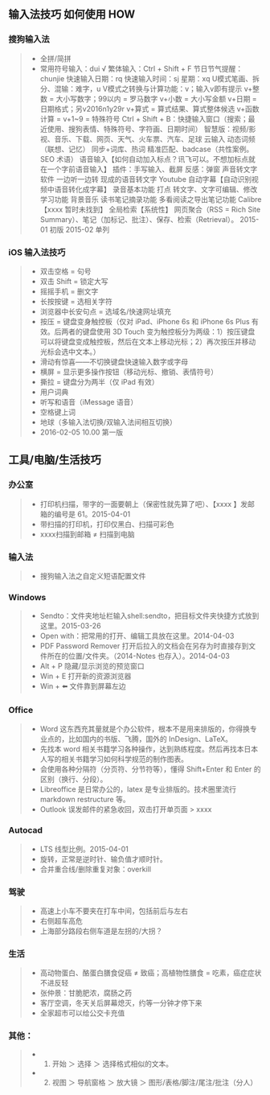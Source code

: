 
## 输入法技巧 如何使用 HOW
### 搜狗输入法
> * 全拼/简拼
> * 常用符号输入：dui √
繁体输入：Ctrl + Shift + F
节日节气提醒：chunjie
快速输入日期：rq
快速输入时间：sj
星期：xq
U模式笔画、拆分、混输：难字，u
V模式之转换与计算功能：v；输入v即有提示
v+整数 = 大小写数字；99以内 = 罗马数字
v+小数 = 大小写金额
v+日期 = 日期格式；另v2016n1y29r
v+算式 = 算式结果、算式整体候选
v+函数计算 = 
v+1~9 = 特殊符号
Ctrl + Shift + B：快捷输入窗口（搜索；最近使用、搜狗表情、特殊符号、字符画、日期时间）
智慧版：视频/影视、音乐、下载、网页、天气、火车票、汽车、足球
云输入
动态词频（联想、记忆）
同步+词库、热词
精准匹配、badcase（共性案例。SEO 术语）
语音输入【如何自动加入标点？讯飞可以。不想加标点就在一个字前语音输入】
插件：手写输入、截屏
反感：弹窗
声音转文字
软件
一边听一边转
现成的语音转文字
Youtube 自动字幕【自动识别视频中语音转化成字幕】
录音基本功能
打点
转文字、文字可编辑、修改学习功能
背景音乐
读书笔记摘录功能
多看阅读之导出笔记功能
Calibre【xxxx 暂时未找到】
全局检索【系统性】
网页聚合（RSS = Rich Site Summary）、笔记（加标记、批注）、保存、检索（Retrieval）。
2015-01 初版
2015-02 单列



### iOS 输入法技巧
> * 双击空格 = 句号
> * 双击 Shift = 锁定大写
> * 摇摇手机 = 删文字
> * 长按按键 = 选相关字符
> * 浏览器中长安句点 = 选域名/快速网址填充
> * 按压 = 键盘变身触控板（仅对 iPad、iPhone 6s 和 iPhone 6s Plus 有效。后两者的键盘使用 3D Touch 变为触控板分为两级：1）按压键盘可以将键盘变成触控板，然后在文本上移动光标；2）再次按压并移动光标会选中文本。）
> * 滑动有惊喜——不切换键盘快速输入数字或字母
> * 横屏 = 显示更多操作按钮（移动光标、撤销、表情符号）
> * 撕拉 = 键盘分为两半（仅 iPad 有效）
> * 用户词典
> * 听写和语音（iMessage 语音）
> * 空格键上词
> * 地球（多输入法切换/双输入法间相互切换）
> * 2016-02-05 10.00 第一版


## 工具/电脑/生活技巧

### 办公室
> * 打印机扫描，带字的一面要朝上（保密性就先算了吧）、【xxxx 】发邮箱的编号是 61。2015-04-01
> * 带扫描的打印机，打印仅黑白、扫描可彩色
> * xxxx扫描到邮箱 ≠ 扫描到电脑

### 输入法
> * 搜狗输入法之自定义短语配置文件

### Windows
> * Sendto：文件夹地址栏输入shell:sendto，把目标文件夹快捷方式放到这里。2015-03-26
> * Open with：把常用的打开、编辑工具放在这里。2014-04-03
> * PDF Password Remover 打开后拉入的文档会在另存为时直接存到文件所在的位置/文件夹。（2014-Notes 也存入）。2014-04-03
> * Alt + P 隐藏/显示浏览的预览窗口
> * Win + E 打开新的资源浏览器
> * Win + ⬅️ 文件靠到屏幕左边

### Office
> * Word 这东西充其量就是个办公软件，根本不是用来排版的，你得换专业点的，比如国内的书版、飞腾，国外的 InDesign、LaTeX。
> * 先找本 word 相关书籍学习各种操作，达到熟练程度。然后再找本日本人写的相关书籍学习如何科学规范的制作图表。
> * 会使用各种分隔符（分页符、分节符等），懂得 Shift+Enter 和 Enter 的区别（换行、分段）。
> * Libreoffice 是日常办公的，latex 是专业排版的。技术圈里流行 markdown restructure 等。
> * Outlook 误发邮件的紧急收回，双击打开单页面 > xxxx

### Autocad
> * LTS 线型比例。2015-04-01
> * 旋转，正常是逆时针、输负值才顺时针。
> * 合并重合线/删除重复对象：overkill

### 驾驶
> * 高速上小车不要夹在打车中间，包括前后与左右
> * 右侧超车高危
> * 上海部分路段右侧车道是左拐的/大拐？

### 生活
> * 高动物蛋白、酪蛋白膳食促癌 ≠ 致癌；高植物性膳食 = 吃素，癌症症状不进反轻
> * 张仲景：甘脆肥浓，腐肠之药
> * 客厅空调，冬天关后屏幕熄灭，约等一分钟才停下来
> * 全家超市可以给公交卡充值

### 其他：
> * 1. 开始 ＞ 选择 ＞ 选择格式相似的文本。
> * 2. 视图 ＞ 导航窗格 ＞ 放大镜 ＞ 图形/表格/脚注/尾注/批注（分人）
